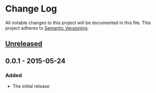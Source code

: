 # Change Log
All notable changes to this project will be documented in this file.
This project adheres to [Semantic Versioning](http://semver.org/).

## [Unreleased][unreleased]

## 0.0.1 - 2015-05-24
### Added
- The initial release

[unreleased]: https://github.com/blimmer/node-ember-cli-deploy-redis/compare/v0.0.1...HEAD
